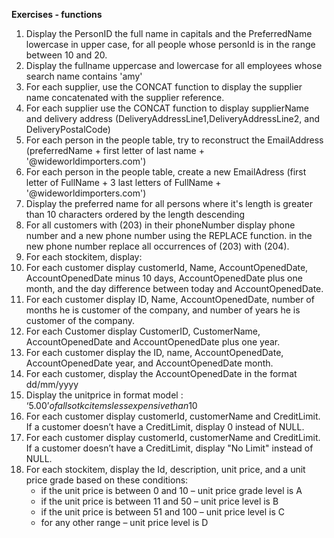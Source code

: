 **Exercises - functions**

1. Display the PersonID the full name in capitals and the PreferredName lowercase in upper case, for all people whose personId is in the range between 10 and 20.
2. Display the fullname uppercase and lowercase for all employees whose search name contains 'amy' 
3. For each supplier, use the CONCAT function to display the supplier name concatenated with the supplier reference.
4. For each supplier use the CONCAT function to display supplierName and delivery address (DeliveryAddressLine1,DeliveryAddressLine2, and DeliveryPostalCode)
5. For each person in the people table, try to reconstruct the EmailAddress (preferredName + first letter of last name + '@wideworldimporters.com')
6. For each person in the people table, create a new EmailAdress (first letter of FullName + 3 last letters of FullName + '@wideworldimporters.com')
7. Display the preferred name for all persons where it's length is greater than 10 characters ordered by the length descending
8. For all customers with (203) in their phoneNumber display phone number and a new phone number using the REPLACE function. in the new phone number replace all occurrences of (203) with (204).
9. For each stockitem, display:
10. For each customer display customerId, Name, AccountOpenedDate, AccountOpenedDate minus 10 days, AccountOpenedDate plus one month, and the day difference between today and AccountOpenedDate.
11. For each customer display ID, Name, AccountOpenedDate, number of months he is customer of the company, and number of years he is customer of the company.
12. For each Customer display CustomerID, CustomerName, AccountOpenedDate and AccountOpenedDate plus one year.
13. For each customer display the ID, name, AccountOpenedDate, AccountOpenedDate year, and AccountOpenedDate month.
14. For each customer, display the AccountOpenedDate in the format dd/mm/yyyy
15. Display the unitprice in format model : ‘$5.00’ of all sotkc items less expensive than 10$
16. For each customer display customerId, customerName and CreditLimit. If a customer doesn’t have a CreditLimit, display 0 instead of NULL.
17. For each customer display customerId, customerName and CreditLimit. If a customer doesn’t have a CreditLimit, display "No Limit" instead of NULL.
18. For each stockitem, display the Id, description, unit price, and a unit price grade based on these conditions:
    - if the unit price is between 0 and 10 – unit price grade level is A
    - if the unit price is between 11 and 50 – unit price level is B
    - if the unit price is between 51 and 100 – unit price level is C
    - for any other range – unit price level is D